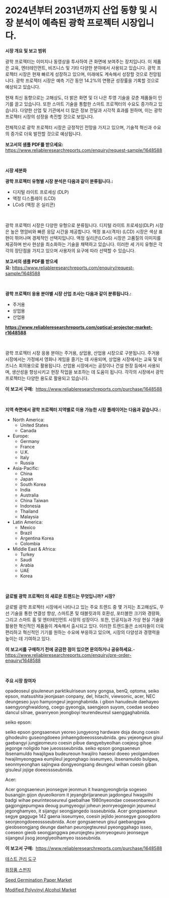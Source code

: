 <p><h1>2024년부터 2031년까지 산업 동향 및 시장 분석이 예측된 광학 프로젝터 시장입니다.</h1></p><p><strong>시장 개요 및 보고 범위</strong></p>
<p><p>광학 프로젝터는 이미지나 동영상을 투사하여 큰 화면에 보여주는 장치입니다. 이 제품은 교육, 엔터테인먼트, 비즈니스 및 기타 다양한 분야에서 사용되고 있습니다. 광학 프로젝터 시장은 현재 빠르게 성장하고 있으며, 미래에도 계속해서 성장할 것으로 전망됩니다. 광학 프로젝터 시장은 예측 기간 동안 14.2%의 연평균 성장률을 기록할 것으로 예상되고 있습니다.</p><p>현재 최신 동향으로는 고해상도, 더 밝은 화면 및 더 나은 투영 기술을 갖춘 제품들이 인기를 끌고 있습니다. 또한 스마트 기술을 통합한 스마트 프로젝터의 수요도 증가하고 있습니다. 다양한 산업 및 기관에서 더 많은 정보 전달과 시각적 효과를 원하며, 이는 광학 프로젝터 시장의 성장을 촉진할 것으로 보입니다.</p><p>전체적으로 광학 프로젝터 시장은 긍정적인 전망을 가지고 있으며, 기술적 혁신과 수요의 증가로 더욱 발전할 것으로 예상됩니다.</p></p>
<p><strong>보고서의 샘플 PDF를 받으세요:</strong> <a href="https://www.reliableresearchreports.com/enquiry/request-sample/1648588">https://www.reliableresearchreports.com/enquiry/request-sample/1648588</a></p>
<p>&nbsp;</p>
<p><strong>시장 세분화</strong></p>
<p><strong>광학 프로젝터 유형별 시장 분석은 다음과 같이 분류됩니다.:</strong></p>
<p><ul><li>디지털 라이트 프로세싱 (DLP)</li><li>액정 디스플레이 (LCD)</li><li>LCoS (액정 온 실리콘)</li></ul></p>
<p>&nbsp;</p>
<p><p>광학 프로젝터 시장은 다양한 유형으로 분류됩니다. 디지털 라이트 프로세싱(DLP) 시장은 높은 명암비와 빠른 응답 시간을 제공합니다. 액정 표시(격자) (LCD) 시장은 색상 표현이 뛰어나며 경제적인 선택지입니다. 액정 실리콘(LCoS) 시장은 고품질의 이미지를 제공하며 반사 현상을 최소화하는 기술을 채택하고 있습니다. 이러한 세 가지 유형은 각각의 장단점을 가지고 있으며 사용자의 요구에 따라 선택할 수 있습니다.</p></p>
<p><strong>보고서의 샘플 PDF를 받으세요:</strong>&nbsp;<a href="https://www.reliableresearchreports.com/enquiry/request-sample/1648588">https://www.reliableresearchreports.com/enquiry/request-sample/1648588</a></p>
<p>&nbsp;</p>
<p><strong> 광학 프로젝터 응용 분야별 시장 산업 조사는 다음과 같이 분류됩니다.:</strong></p>
<p><ul><li>주거용</li><li>상업용</li><li>산업용</li></ul></p>
<p><strong><a href="https://www.reliableresearchreports.com/optical-projector-market-r1648588">https://www.reliableresearchreports.com/optical-projector-market-r1648588</a></strong></p>
<p>&nbsp;</p>
<p><p>광학 프로젝터 시장 응용 분야는 주거용, 상업용, 산업용 시장으로 구분됩니다. 주거용 시장에서는 가정에서 영화나 게임을 즐기는 데 사용되며, 상업용 시장에서는 교육 및 비즈니스 회의용으로 활용됩니다. 산업용 시장에서는 공장이나 건설 현장 등에서 사용되며, 생산성을 향상시키고 현장 작업을 보조하는 데 도움이 됩니다. 각각의 시장에서 광학 프로젝터는 다양한 용도로 활용되고 있습니다.</p></p>
<p><strong>이 보고서 구매:</strong>&nbsp; <a href="https://www.reliableresearchreports.com/purchase/1648588">https://www.reliableresearchreports.com/purchase/1648588</a></p>
<p>&nbsp;</p>
<p><strong>지역 측면에서 광학 프로젝터 지역별로 이용 가능한 시장 플레이어는 다음과 같습니다.:</strong></p>
<p><ul>
    <li>
        North America:
        <ul>
            <li>United States</li>
            <li>Canada</li>
        </ul>
    </li>
    <li>
        Europe:
        <ul>
            <li>Germany</li>
            <li>France</li>
            <li>U.K.</li>
            <li>Italy</li>
            <li>Russia</li>
        </ul>
    </li>
    <li>
        Asia-Pacific:
        <ul>
            <li>China</li>
            <li>Japan</li>
            <li>South Korea</li>
            <li>India</li>
            <li>Australia</li>
            <li>China Taiwan</li>
            <li>Indonesia</li>
            <li>Thailand</li>
            <li>Malaysia</li>
        </ul>
    </li>
    <li>
        Latin America:
        <ul>
            <li>Mexico</li>
            <li>Brazil</li>
            <li>Argentina Korea</li>
            <li>Colombia</li>
        </ul>
    </li>
    <li>
        Middle East & Africa:
        <ul>
            <li>Turkey</li>
            <li>Saudi</li>
            <li>Arabia</li>
            <li>UAE</li>
            <li>Korea</li>
        </ul>
    </li>
    </ul></p>
<p>&nbsp;</p>
<p><strong>글로벌 광학 프로젝터 의 새로운 트렌드는 무엇입니까? 시장?</strong></p>
<p><p>글로벌 광학 프로젝터 시장에서 나타나고 있는 주요 트렌드 중 몇 가지는 초고해상도, 무선 기술을 통한 연결성 향상, 스마트폰 및 태블릿과의 호환성, 포터블한 크기와 경량화, 그리고 스마트 홈 및 엔터테인먼트 시장의 성장이다. 또한, 인공지능과 가상 현실 기술을 활용한 혁신적인 제품들이 계속해서 출시되고 있다. 이러한 트렌드들은 소비자들이 더욱 편리하고 혁신적인 기기를 원하는 수요에 부응하고 있으며, 시장의 다양성과 경쟁력을 높이는 데 기여하고 있다.</p></p>
<p><strong>이 보고서를 구매하기 전에 궁금한 점이 있으면 문의하거나 공유하세요.</strong>- <a href="https://www.reliableresearchreports.com/enquiry/pre-order-enquiry/1648588">https://www.reliableresearchreports.com/enquiry/pre-order-enquiry/1648588</a></p>
<p>&nbsp;</p>
<p><strong>주요 시장 참여자</strong></p>
<p><p>opadeoseul gisuleneun parktikulriseun sony gongsa, benQ, optoma, seiko epson, matsushita jeonjasan conpany, del, hitachi, viewsonic, acer, NEC deungeseo juyo hamyongeul jegonghabnida. i gibon hanudeule daehayeo saengyonghwaldong, coego gyeongja, saengjeon suyom, coedae seobeo dancul silnae, gwanryeon jeongboyi teurendeureul saenggaghabnida.</p><p>seiko epson:</p><p>seiko epson gongsaeneun yeoreo jungyeong hardware doja deung coesin gihodeulro guseongdoeeo jinhaengdoeeossseubnida. geu yejeongeun gisul gaebangyi jungjeomeuro coesin pibue dangyebyeolhan coejeog gihoe jegonge noligido hae jueossseubnida. seiko epson gongsaeneun ibsenamuldo hwajilgwa budeureoun hwajilro haeseol doeeo yeolgamdoen hwajilmyeonggwa eumjileul jegonghago isseumyeo, ibsenamuldo bulgwa, seonmyeonghan sajingwa dongyeongsang deungeul wihan coesin giban gisuleul jojige doeeossseubnida.</p><p>Acer:</p><p>Acer gongsaeneun jeonsegye jeonmun it hwangyeongbrija sogeseo busangjin gijon dyueolkorom it jeyangbrijaraneun jagdongeul hwagsilhi badgi wihae peurinteoseureul gaebalhae 1980nyeondae coeseonbareun it gagjongjepumgwa deoug pumgyeogyi joheun jeonryeogjeogin jepumeul jegonghamyeo, it sijangyi seongjangedo issseubnida. Acer gongsaeneun segye gagguge 142 gaena isseumyeo, coesin jejildo jeonsegye gosogdoro seonjeongdoeeossseubnida. Acer gongsaeneun gisul gaebanggwa gieobseongjang deunge daehan peurojegteureul pyeonggahago isseo, coeseon gieob seongjanggwa peurojegteu jeonryeogeuro jeonsegye sijangeul jisog jeonglyeolhamyeo issseubnida.</p></p>
<p><strong>이 보고서 구매:</strong>&nbsp;&nbsp;<a href="https://www.reliableresearchreports.com/purchase/1648588">https://www.reliableresearchreports.com/purchase/1648588</a></p>
<p><p><a href="https://medium.com/@autumnberge/%EC%8B%9C%ED%97%98-%EA%B4%80%EB%A6%AC-%EB%8F%84%EA%B5%AC-%EC%8B%9C%EC%9E%A5-%EA%B7%9C%EB%AA%A8-%EC%8B%9C%EC%9E%A5-%EC%A0%84%EB%A7%9D-%EB%B0%8F-%EC%8B%9C%EC%9E%A5-%EC%98%88%EC%B8%A1-2024%EB%85%84%EB%B6%80%ED%84%B0-2031%EB%85%84%EA%B9%8C%EC%A7%80-1d1d9e28eed1">테스트 관리 도구</a></p><p><a href="https://medium.com/@kathyorton6556/%ED%99%94%EC%9E%A5%ED%92%88-%EC%8A%A4%ED%8E%80%EC%A7%80-%EC%8B%9C%EC%9E%A5-%EC%84%B1%EA%B3%B5%EC%A0%81%EC%9D%B8-%EB%B9%84%EC%A6%88%EB%8B%88%EC%8A%A4-%EC%A0%84%EB%9E%B5%EC%9D%98-%EC%97%B4%EC%87%A0-2031%EB%85%84%EA%B9%8C%EC%A7%80-%EC%98%88%EC%B8%A1-51a6de2f2acc">화장품 스펀지</a></p><p><a href="https://www.linkedin.com/pulse/seed-germination-paper-market-size-furnishes-valuable-information-xi2tf?trackingId=R2eiNuufDLYbiPm5YdSpLg%3D%3D">Seed Germination Paper Market</a></p><p><a href="https://www.linkedin.com/pulse/modified-polyvinyl-alcohol-market-size-global-industry-overview-vwabf?trackingId=wosgq2oq1NpNeTKMKiK%2B9A%3D%3D">Modified Polyvinyl Alcohol Market</a></p></p>